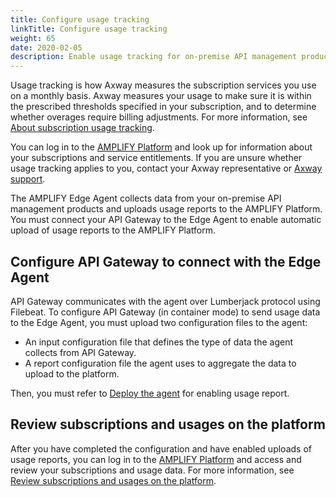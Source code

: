 ```yaml
---
title: Configure usage tracking
linkTitle: Configure usage tracking
weight: 65
date: 2020-02-05
description: Enable usage tracking for on-premise API management products purchased on a subscription basis.
---
```


Usage tracking is how Axway measures the subscription services you use on a monthly basis. Axway measures your usage to make sure it is within the prescribed thresholds specified in your subscription, and to determine whether overages require billing adjustments. For more information, see [About subscription usage tracking](https://docs.axway.com/bundle/subusage_en/page/about_subscription_usage_tracking.html).

You can log in to the [AMPLIFY Platform](https://platform.axway.com/) and look up for information about your subscriptions and service entitlements. If you are unsure whether usage tracking applies to you, contact your Axway representative or [Axway support](https://support.axway.com/).

The AMPLIFY Edge Agent collects data from your on-premise API management products and uploads usage reports to the AMPLIFY Platform. You must connect your API Gateway to the Edge Agent to enable automatic upload of usage reports to the AMPLIFY Platform.

<!-- 
Ask the product team:
- what data is the input configuration file consuming from your product
- what aggregated data is the agent generating for the product
- can the user use these files as-is or must edit them
-->

## Configure API Gateway to connect with the Edge Agent

API Gateway communicates with the agent over Lumberjack protocol using Filebeat. To configure API Gateway (in container mode) to send usage data to the Edge Agent, you must upload two configuration files to the agent:

* An input configuration file that defines the type of data the agent collects from API Gateway.
* A report configuration file the agent uses to aggregate the data to upload to the platform.

Then, you must refer to [Deploy the agent](https://docs.axway.com/bundle/subusage_en/page/deploy_the_agent.html) for enabling usage report.

<!--
1. Go to [Axway support](https://support.axway.com/) and download the configuration files for API Gateway:

    * file 1: description
    * file 2: description

2. Extract the zip locally.
3. Upload the `<placeholder>.json` file from the package to the `<Edge_Agent_install_dir>/aggregator/usage_tracking/conf/agent/aggregation` directory.
4. Upload the `<placeholder>.json` file from the package to the `<Edge_Agent_install_dir>/conf/agent/report` directory.
5. Edit the `report configuration` file, and add the environment ID associated with your organization on the AMPLIFY Platform.
6. Restart the Edge Agent.
-->

<!-- is the the Lumberjack content in the generic doc is sufficient for your product? https://docs.axway.com/bundle/subusage_en/page/secure_the_connection_with_the_agent.html
-- >

<!-- If your product uses QLT, You will have to get the specifics from your team about how to set up communication with the agent over QLT -->

## Review subscriptions and usages on the platform

After you have completed the configuration and have enabled uploads of usage reports, you can log in to the [AMPLIFY Platform](https://platform.axway.com/) and access and review your subscriptions and usage data. For more information, see [Review subscriptions and usages on the platform](https://docs.axway.com/bundle/subusage_en/page/review_subscriptions_and_usages_on_the_platform.html).
